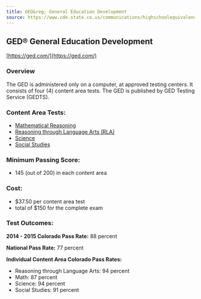 ```yaml
---
title: GED&reg; General Education Development
source: https://www.cde.state.co.us/communications/highschoolequivalencytestingprogram
---
```

## GED&reg; General Education Development

[https://ged.com/](https://ged.com/)

### Overview
The GED is administered only on a computer, at approved testing centers. It consists of four (4) content area tests. The GED is published by GED Testing Service (GEDTS).

### Content Area Tests:

  * [Mathematical Reasoning](mathematical-reasoning.html)
  * [Reasoning through Language Arts (RLA)](rla.html)
  * [Science](science.html)
  * [Social Studies](social-studies.html)

###  Minimum Passing Score:

  * 145 (out of 200) in each content area
  
### Cost:

  * $37.50 per content area test
  * total of $150 for the complete exam
  
### Test Outcomes:

**2014 - 2015 Colorado Pass Rate:** 88 percent
  
**National Pass Rate:** 77 percent

**Individual Content Area Colorado Pass Rates:**

  * Reasoning through Language Arts: 94 percent
  * Math: 87 percent
  * Science: 94 percent
  * Social Studies: 91 percent